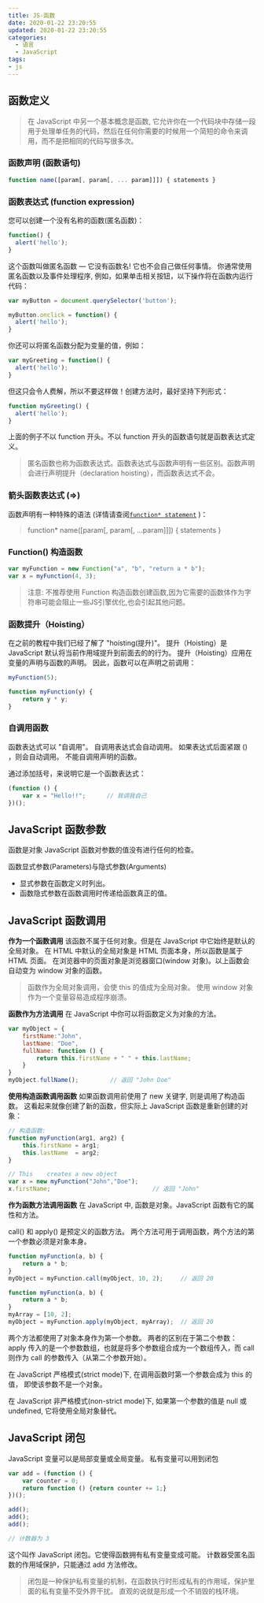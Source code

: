 ```yaml
---
title: JS-函数
date: 2020-01-22 23:20:55
updated: 2020-01-22 23:20:55
categories:
  - 语言
  - JavaScript
tags:
- js
---
```


## 函数定义

> 在 JavaScript 中另一个基本概念是函数, 它允许你在一个代码块中存储一段用于处理单任务的代码，然后在任何你需要的时候用一个简短的命令来调用，而不是把相同的代码写很多次。

### 函数声明 (函数语句)

```js
function name([param[, param[, ... param]]]) { statements }
```

### 函数表达式 (function expression)

您可以创建一个没有名称的函数(匿名函数)：

```js
function() {
  alert('hello');
}
```

这个函数叫做匿名函数 — 它没有函数名! 它也不会自己做任何事情。 你通常使用匿名函数以及事件处理程序, 例如，如果单击相关按钮，以下操作将在函数内运行代码：

```js
var myButton = document.querySelector('button');

myButton.onclick = function() {
  alert('hello');
}
```

你还可以将匿名函数分配为变量的值，例如：

```js
var myGreeting = function() {
  alert('hello');
}
```

但这只会令人费解，所以不要这样做！创建方法时，最好坚持下列形式：

```js
function myGreeting() {
  alert('hello');
}
```

上面的例子不以 function 开头。不以 function 开头的函数语句就是函数表达式定义。

> 匿名函数也称为函数表达式。函数表达式与函数声明有一些区别。函数声明会进行声明提升（declaration hoisting），而函数表达式不会。

### 箭头函数表达式 (=>)

函数声明有一种特殊的语法 (详情请查阅[`function* statement`](https://developer.mozilla.org/zh-CN/docs/Web/JavaScript/Reference/Statements/function* "function* 这种声明方式(function关键字后跟一个星号）会定义一个生成器函数 (generator function)，它返回一个  Generator  对象。") )：

> function* name([param[, param[, ...param]]]) { statements }

### Function() 构造函数

```js
var myFunction = new Function("a", "b", "return a * b");
var x = myFunction(4, 3);
```

> 注意: 不推荐使用 Function 构造函数创建函数,因为它需要的函数体作为字符串可能会阻止一些JS引擎优化,也会引起其他问题。

### 函数提升（Hoisting）

在之前的教程中我们已经了解了 "hoisting(提升)"。
提升（Hoisting）是 JavaScript 默认将当前作用域提升到前面去的的行为。
提升（Hoisting）应用在变量的声明与函数的声明。
因此，函数可以在声明之前调用：

```js
myFunction(5);

function myFunction(y) {
    return y * y;
}
```

### 自调用函数

函数表达式可以 "自调用"。
自调用表达式会自动调用。
如果表达式后面紧跟 () ，则会自动调用。
不能自调用声明的函数。

通过添加括号，来说明它是一个函数表达式：

```js
(function () {
    var x = "Hello!!";      // 我调我自己
})();
```

## JavaScript 函数参数

函数是对象
JavaScript 函数对参数的值没有进行任何的检查。

函数显式参数(Parameters)与隐式参数(Arguments)

* 显式参数在函数定义时列出。
* 函数隐式参数在函数调用时传递给函数真正的值。

## JavaScript 函数调用

**作为一个函数调用**
该函数不属于任何对象。但是在 JavaScript 中它始终是默认的全局对象。
在 HTML 中默认的全局对象是 HTML 页面本身，所以函数是属于 HTML 页面。
在浏览器中的页面对象是浏览器窗口(window 对象)。以上函数会自动变为 window 对象的函数。

> 函数作为全局对象调用，会使 this 的值成为全局对象。
使用 window 对象作为一个变量容易造成程序崩溃。

**函数作为方法调用**
在 JavaScript 中你可以将函数定义为对象的方法。

```js
var myObject = {
    firstName:"John",
    lastName: "Doe",
    fullName: function () {
        return this.firstName + " " + this.lastName;
    }
}
myObject.fullName();         // 返回 "John Doe"
```

**使用构造函数调用函数**
如果函数调用前使用了 new 关键字, 则是调用了构造函数。
这看起来就像创建了新的函数，但实际上 JavaScript 函数是重新创建的对象：

```js
// 构造函数:
function myFunction(arg1, arg2) {
    this.firstName = arg1;
    this.lastName  = arg2;
}

// This    creates a new object
var x = new myFunction("John","Doe");
x.firstName;                             // 返回 "John"
```

**作为函数方法调用函数**
在 JavaScript 中, 函数是对象。JavaScript 函数有它的属性和方法。

call() 和 apply() 是预定义的函数方法。 两个方法可用于调用函数，两个方法的第一个参数必须是对象本身。

```js
function myFunction(a, b) {
    return a * b;
}
myObject = myFunction.call(myObject, 10, 2);     // 返回 20
```

```js
function myFunction(a, b) {
    return a * b;
}
myArray = [10, 2];
myObject = myFunction.apply(myObject, myArray);  // 返回 20
```

两个方法都使用了对象本身作为第一个参数。 两者的区别在于第二个参数： apply 传入的是一个参数数组，也就是将多个参数组合成为一个数组传入，而 call 则作为 call 的参数传入（从第二个参数开始）。

在 JavaScript 严格模式(strict mode)下, 在调用函数时第一个参数会成为 this 的值， 即使该参数不是一个对象。

在 JavaScript 非严格模式(non-strict mode)下, 如果第一个参数的值是 null 或 undefined, 它将使用全局对象替代。

## JavaScript 闭包

JavaScript 变量可以是局部变量或全局变量。
私有变量可以用到闭包

```js
var add = (function () {
    var counter = 0;
    return function () {return counter += 1;}
})();

add();
add();
add();

// 计数器为 3
```

这个叫作 JavaScript 闭包。它使得函数拥有私有变量变成可能。
计数器受匿名函数的作用域保护，只能通过 add 方法修改。

> 闭包是一种保护私有变量的机制，在函数执行时形成私有的作用域，保护里面的私有变量不受外界干扰。
> 直观的说就是形成一个不销毁的栈环境。
